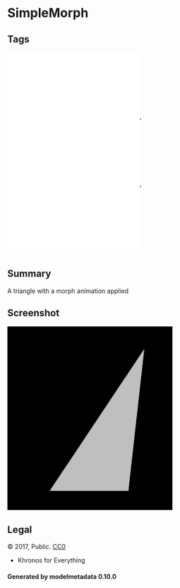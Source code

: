 # SimpleMorph

## Tags

![sharable](./README-sharable.md), ![no-author](./README-no-author.md), ![issues](./README-issues.md)

## Summary

A triangle with a morph animation applied

## Screenshot

![screenshot](screenshot/screenshot.png)

## Legal

&copy; 2017, Public. [CC0](https://creativecommons.org/publicdomain/zero/1.0/legalcode)

 - Khronos for Everything

#### Generated by modelmetadata 0.10.0